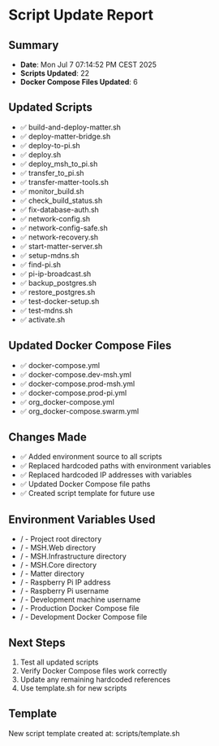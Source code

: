 # Script Update Report

## Summary
- **Date**: Mon Jul  7 07:14:52 PM CEST 2025
- **Scripts Updated**: 22
- **Docker Compose Files Updated**: 6

## Updated Scripts
- ✅ build-and-deploy-matter.sh
- ✅ deploy-matter-bridge.sh
- ✅ deploy-to-pi.sh
- ✅ deploy.sh
- ✅ deploy_msh_to_pi.sh
- ✅ transfer_to_pi.sh
- ✅ transfer-matter-tools.sh
- ✅ monitor_build.sh
- ✅ check_build_status.sh
- ✅ fix-database-auth.sh
- ✅ network-config.sh
- ✅ network-config-safe.sh
- ✅ network-recovery.sh
- ✅ start-matter-server.sh
- ✅ setup-mdns.sh
- ✅ find-pi.sh
- ✅ pi-ip-broadcast.sh
- ✅ backup_postgres.sh
- ✅ restore_postgres.sh
- ✅ test-docker-setup.sh
- ✅ test-mdns.sh
- ✅ activate.sh

## Updated Docker Compose Files
- ✅ docker-compose.yml
- ✅ docker-compose.dev-msh.yml
- ✅ docker-compose.prod-msh.yml
- ✅ docker-compose.prod-pi.yml
- ✅ org_docker-compose.yml
- ✅ org_docker-compose.swarm.yml

## Changes Made
- ✅ Added environment source to all scripts
- ✅ Replaced hardcoded paths with environment variables
- ✅ Replaced hardcoded IP addresses with variables
- ✅ Updated Docker Compose file paths
- ✅ Created script template for future use

## Environment Variables Used
- / - Project root directory
- / - MSH.Web directory
- / - MSH.Infrastructure directory
- / - MSH.Core directory
- / - Matter directory
- / - Raspberry Pi IP address
- / - Raspberry Pi username
- / - Development machine username
- / - Production Docker Compose file
- / - Development Docker Compose file

## Next Steps
1. Test all updated scripts
2. Verify Docker Compose files work correctly
3. Update any remaining hardcoded references
4. Use template.sh for new scripts

## Template
New script template created at: scripts/template.sh
